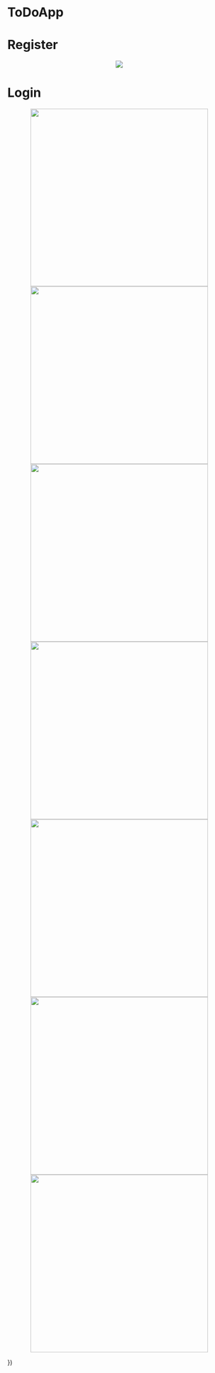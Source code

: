 # ToDoApp
<h1>Register</h1>
<div align="center">
    <img src="https://github.com/amineghribii/ToDoApp/blob/main/src/app/snapchots/register.png"</img> 
</div>

<h1>Login</h1>
<div align="center">
    <img src="https://github.com/amineghribii/ToDoApp/blob/main/src/app/snapchots/login.png" width="400px"</img> 
</div>

<div align="center">
    <img src="https://github.com/amineghribii/ToDoApp/blob/main/src/app/snapchots/Capture%20d%E2%80%99%C3%A9cran%202021-12-06%20121427.png" width="400px"</img> 
</div>
<div align="center">
    <img src="https://github.com/amineghribii/ToDoApp/blob/main/src/app/snapchots/Capture%20d%E2%80%99%C3%A9cran%202021-12-06%20121502.png" width="400px"</img> 
</div>

<div align="center">
    <img src="https://github.com/amineghribii/ToDoApp/blob/main/src/app/snapchots/Capture%20d%E2%80%99%C3%A9cran%202021-12-06%20121524.png" width="400px"</img> 
</div>

<div align="center">
    <img src="https://github.com/amineghribii/ToDoApp/blob/main/src/app/snapchots/Capture%20d%E2%80%99%C3%A9cran%202021-12-06%20121502.png" width="400px"</img> 
</div>

<div align="center">
    <img src="https://github.com/amineghribii/ToDoApp/blob/main/src/app/snapchots/bdf.PNG" width="400px"</img> 
</div>
<div align="center">
    <img src="https://github.com/amineghribii/ToDoApp/blob/main/src/app/snapchots/Capture.PNG" width="400px"</img> 
</div>

})
